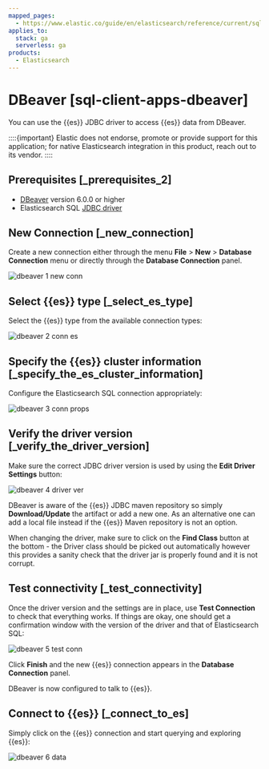 ```yaml
---
mapped_pages:
  - https://www.elastic.co/guide/en/elasticsearch/reference/current/sql-client-apps-dbeaver.html
applies_to:
  stack: ga
  serverless: ga
products:
  - Elasticsearch
---
```


# DBeaver [sql-client-apps-dbeaver]

You can use the {{es}} JDBC driver to access {{es}} data from DBeaver.

::::{important}
Elastic does not endorse, promote or provide support for this application; for native Elasticsearch integration in this product, reach out to its vendor.
::::


## Prerequisites [_prerequisites_2]

* [DBeaver](https://dbeaver.io/) version 6.0.0 or higher
* Elasticsearch SQL [JDBC driver](sql-jdbc.md)


## New Connection [_new_connection]

Create a new connection either through the menu **File** > **New** > **Database Connection** menu or directly through the **Database Connection** panel.

![dbeaver 1 new conn](/explore-analyze/images/elasticsearch-reference-dbeaver-1-new-conn.png "")


## Select {{es}} type [_select_es_type]

Select the {{es}} type from the available connection types:

![dbeaver 2 conn es](/explore-analyze/images/elasticsearch-reference-dbeaver-2-conn-es.png "")


## Specify the {{es}} cluster information [_specify_the_es_cluster_information]

Configure the Elasticsearch SQL connection appropriately:

![dbeaver 3 conn props](/explore-analyze/images/elasticsearch-reference-dbeaver-3-conn-props.png "")


## Verify the driver version [_verify_the_driver_version]

Make sure the correct JDBC driver version is used by using the **Edit Driver Settings** button:

![dbeaver 4 driver ver](/explore-analyze/images/elasticsearch-reference-dbeaver-4-driver-ver.png "")

DBeaver is aware of the {{es}} JDBC maven repository so simply **Download/Update** the artifact or add a new one. As an alternative one can add a local file instead if the {{es}} Maven repository is not an option.

When changing the driver, make sure to click on the **Find Class** button at the bottom - the Driver class should be picked out automatically however this provides a sanity check that the driver jar is properly found and it is not corrupt.


## Test connectivity [_test_connectivity]

Once the driver version and the settings are in place, use **Test Connection** to check that everything works. If things are okay, one should get a confirmation window with the version of the driver and that of Elasticsearch SQL:

![dbeaver 5 test conn](/explore-analyze/images/elasticsearch-reference-dbeaver-5-test-conn.png "")

Click **Finish** and the new {{es}} connection appears in the **Database Connection** panel.

DBeaver is now configured to talk to {{es}}.


## Connect to {{es}} [_connect_to_es]

Simply click on the {{es}} connection and start querying and exploring {{es}}:

![dbeaver 6 data](/explore-analyze/images/elasticsearch-reference-dbeaver-6-data.png "")


